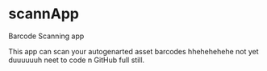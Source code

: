 # scannApp
Barcode Scanning app

This app can scan your autogenarted asset barcodes hhehehehehe not yet duuuuuuh neet to code n GitHub full still.